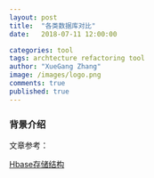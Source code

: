 ```yaml
---
layout: post
title:  "各类数据库对比"
date:   2018-07-11 12:00:00

categories: tool
tags: archtecture refactoring tool
author: "XueGang Zhang"
image: /images/logo.png
comments: true
published: true
---
```


### 背景介绍















文章参考：

[Hbase存储结构](https://juejin.im/post/5c31cf486fb9a04a102f6f89)



